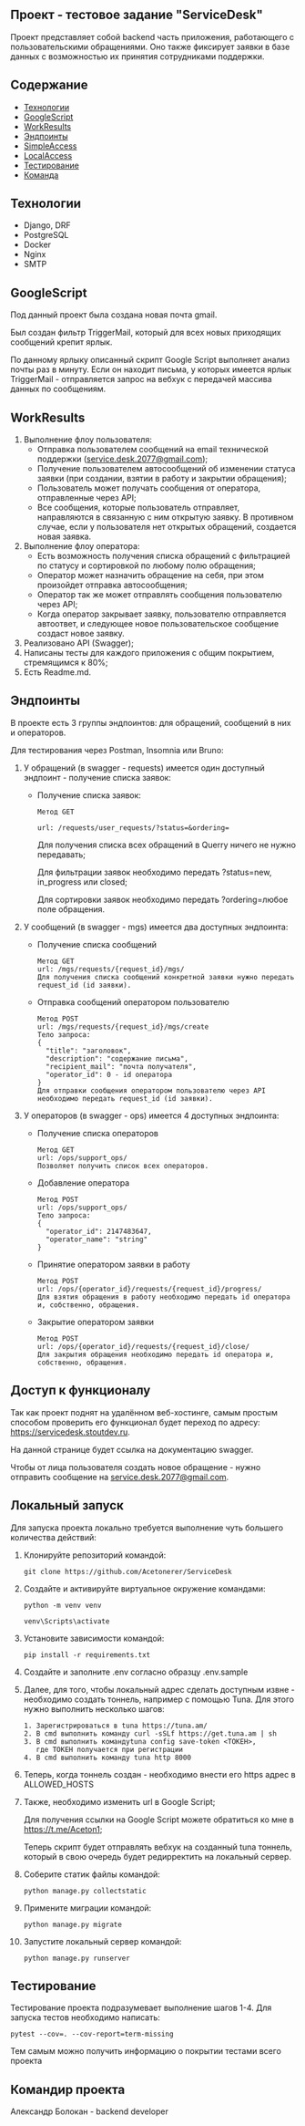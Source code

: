 ## Проект - тестовое задание "ServiceDesk"

Проект представляет собой backend часть приложения, работающего с пользовательскими
обращениями. Оно также фиксирует заявки в базе данных с возможностью их принятия сотрудниками поддержки.

## Содержание
- [Технологии](#технологии)
- [GoogleScript](#googlescript)
- [WorkResults](#workresults)
- [Эндпоинты](#эндпоинты)
- [SimpleAccess](#simpleaccess)
- [LocalAccess](#localaccess)
- [Тестирование](#тестирование)
- [Команда](#команда-проекта)

## Технологии
- Django, DRF
- PostgreSQL
- Docker
- Nginx
- SMTP

## GoogleScript
Под данный проект была создана новая почта gmail. 

Был создан фильтр TriggerMail, который для всех новых приходящих сообщений крепит ярлык.

По данному ярлыку описанный скрипт Google Script выполняет анализ почты раз в минуту.
Если он находит письма, у которых имеется ярлык TriggerMail - отправляется запрос на
вебхук с передачей массива данных по сообщениям.

## WorkResults
1) Выполнение флоу пользователя:
   - Отправка пользователем сообщений на email технической поддержки (service.desk.2077@gmail.com);
   - Получение пользователем автосообщений об изменении статуса заявки (при создании,
     взятии в работу и закрытии обращения);
   - Пользователь может получать сообщения от оператора, отправленные через API;
   - Все сообщения, которые пользователь отправляет, направляются в связанную с ним открытую заявку.
     В противном случае, если у пользователя нет открытых обращений, создается новая заявка.
2) Выполнение флоу оператора:
   - Есть возможность получения списка обращений с фильтрацией по статусу
     и сортировкой по любому полю обращения;
   - Оператор может назначить обращение на себя, при этом произойдет отправка автосообщения;
   - Оператор так же может отправлять сообщения пользователю через API;
   - Когда оператор закрывает заявку, пользователю отправляется автоответ, и следующее новое
     пользовательское сообщение создаст новое заявку.
3) Реализовано API (Swagger);
4) Написаны тесты для каждого приложения с общим покрытием, стремящимся к 80%;
5) Есть Readme.md.

## Эндпоинты
В проекте есть 3 группы эндпоинтов: для обращений, сообщений в них и операторов.

Для тестирования через Postman, Insomnia или Bruno:

1. У обращений (в swagger - requests) имеется один доступный эндпоинт - получение списка заявок:
   - Получение списка заявок:
     ```
     Метод GET
     
     url: /requests/user_requests/?status=&ordering=
     ```
     Для получения списка всех обращений в Querry ничего не нужно передавать;
     
     Для фильтрации заявок необходимо передать ?status=new, in_progress или closed;
     
     Для сортировки заявок необходимо передать ?ordering=любое поле обращения.
     
2. У сообщений (в swagger - mgs) имеется два доступных эндпоинта:
   - Получение списка сообщений
     ```
     Метод GET
     url: /mgs/requests/{request_id}/mgs/
     Для получения списка сообщений конкретной заявки нужно передать request_id (id заявки).
     ```
     
   - Отправка сообщений оператором пользователю
     ```
     Метод POST
     url: /mgs/requests/{request_id}/mgs/create
     Тело запроса:
     {
       "title": "заголовок",
       "description": "содержание письма",
       "recipient_mail": "почта получателя",
       "operator_id": 0 - id оператора
     }
     Для отправки сообщения оператором пользователю через API необходимо передать request_id (id заявки).
     ```

3. У операторов (в swagger - ops) имеется 4 доступных эндпоинта:
   - Получение списка операторов
     ```
     Метод GET
     url: /ops/support_ops/
     Позволяет получить список всех операторов.
     ```

   - Добавление оператора
     ```
     Метод POST
     url: /ops/support_ops/
     Тело запроса:
     {
       "operator_id": 2147483647,
       "operator_name": "string"
     }
     ```

   - Принятие оператором заявки в работу
     ```
     Метод POST
     url: /ops/{operator_id}/requests/{request_id}/progress/
     Для взятия обращения в работу необходимо передать id оператора и, собственно, обращения.
     ```

   - Закрытие оператором заявки
     ```
     Метод POST
     url: /ops/{operator_id}/requests/{request_id}/close/
     Для закрытия обращения необходимо передать id оператора и, собственно, обращения.
     ```
  
## Доступ к функционалу
Так как проект поднят на удалённом веб-хостинге, самым простым способом проверить его функционал будет
переход по адресу: https://servicedesk.stoutdev.ru.

На данной странице будет ссылка на документацию swagger.

Чтобы от лица пользователя создать новое обращение - нужно отправить сообщение на service.desk.2077@gmail.com.

## Локальный запуск
Для запуска проекта локально требуется выполнение чуть большего количества действий:
1) Клонируйте репозиторий командой:
   ```
   git clone https://github.com/Acetonerer/ServiceDesk
   ```
2) Создайте и активируйте виртуальное окружение командами:
   ```
   python -m venv venv

   venv\Scripts\activate
   ```
3) Установите зависимости командой:
   ```
   pip install -r requirements.txt
   ```
4) Создайте и заполните .env согласно образцу .env.sample
5) Далее, для того, чтобы локальный адрес сделать доступным извне - необходимо
   создать тоннель, например с помощью Tuna.
   Для этого нужно выполнить несколько шагов:
   ```
   1. Зарегистрироваться в tuna https://tuna.am/
   2. В cmd выполнить команду curl -sSLf https://get.tuna.am | sh
   3. В cmd выполнить командуtuna config save-token <ТОКЕН>,
      где ТОКЕН получается при регистрации 
   4. В cmd выполнить команду tuna http 8000
   ```
7) Теперь, когда тоннель создан - необходимо внести его https адрес в ALLOWED_HOSTS
8) Также, необходимо изменить url в Google Script;

   Для получения ссылки на Google Script можете обратиться ко мне в https://t.me/Aceton1;

   Теперь скрипт будет отправлять вебхук на созданный tuna тоннель, который
   в свою очередь будет редирректить на локальный сервер.

9) Соберите статик файлы командой:
    ```
    python manage.py collectstatic
    ```
10) Примените миграции командой:
    ```
    python manage.py migrate
    ```
11) Запустите локальный сервер командой:
    ```
    python manage.py runserver
    ```

## Тестирование
Тестирование проекта подразумевает выполнение шагов 1-4.
Для запуска тестов необходимо написать:
```
pytest --cov=. --cov-report=term-missing
```
Тем самым можно получить информацию о покрытии тестами всего проекта

## Командир проекта
Александр Болокан - backend developer
